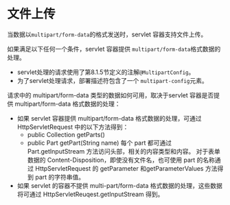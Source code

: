 文件上传
====

当数据以`multipart/form-data`的格式发送时，servlet 容器支持文件上传。

如果满足以下任何一个条件，servlet 容器提供 `multipart/form-data`格式数据的处理。

* servlet处理的请求使用了第8.1.5节定义的注解`@MultipartConfig`。
* 为了servlet处理请求，部署描述符包含了一个 `multipart-config`元素。

请求中的 multipart/form-data 类型的数据如何可用，取决于servlet 容器是否提供 multipart/form-data 格式数据的处理：

* 如果 servlet 容器提供 multipart/form-data 格式数据的处理，可通过 HttpServletRequest 中的以下方法得到：
  * public Collection<Part> getParts()
  * public Part getPart(String name) 每个 part 都可通过 Part.getInputStream 方法访问头部，相关的内容类型和内容。
对于表单数据的 Content-Disposition，即使没有文件名，也可使用 part 的名称通过 HttpServletRequest 的 getParameter 和getParameterValues 方法得到 part 的字符串值。
* 如果 servlet 的容器不提供 multi-part/form-data 格式数据的处理，这些数据将可通过 HttpServletReuqest.getInputStream 得到。
